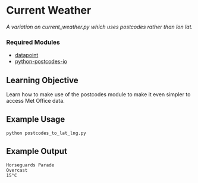 # Current Weather

_A variation on current_weather.py which uses postcodes rather than lon lat._

### Required Modules
 * [datapoint](https://github.com/ejep/datapoint-python)
 * [python-postcodes-io](https://github.com/raigad/python-postcodes-io)

## Learning Objective

Learn how to make use of the postcodes module to make it even simpler to access
Met Office data.

## Example Usage

```Shell
python postcodes_to_lat_lng.py
```

## Example Output

```
Horseguards Parade
Overcast
15°C
```
